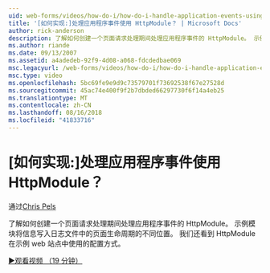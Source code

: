 ```yaml
---
uid: web-forms/videos/how-do-i/how-do-i-handle-application-events-using-an-httpmodule
title: '[如何实现:]处理应用程序事件使用 HttpModule？ | Microsoft Docs'
author: rick-anderson
description: 了解如何创建一个页面请求处理期间处理应用程序事件的 HttpModule。 示例模块将信息写入日志...
ms.author: riande
ms.date: 09/13/2007
ms.assetid: a4adedeb-92f9-4d08-a068-fdcdedbae069
msc.legacyurl: /web-forms/videos/how-do-i/how-do-i-handle-application-events-using-an-httpmodule
msc.type: video
ms.openlocfilehash: 5bc69fe9e9d9c73579701f73692538f67e27528d
ms.sourcegitcommit: 45ac74e400f9f2b7dbded66297730f6f14a4eb25
ms.translationtype: MT
ms.contentlocale: zh-CN
ms.lasthandoff: 08/16/2018
ms.locfileid: "41833716"
---
```

<a name="how-do-i-handle-application-events-using-an-httpmodule"></a>[如何实现:]处理应用程序事件使用 HttpModule？
====================
通过[Chris Pels](https://twitter.com/chrispels)

了解如何创建一个页面请求处理期间处理应用程序事件的 HttpModule。 示例模块将信息写入日志文件中的页面生命周期的不同位置。 我们还看到 HttpModule 在示例 web 站点中使用的配置方式。

[&#9654;观看视频 （19 分钟）](https://channel9.msdn.com/Blogs/ASP-NET-Site-Videos/how-do-i-handle-application-events-using-an-httpmodule)
